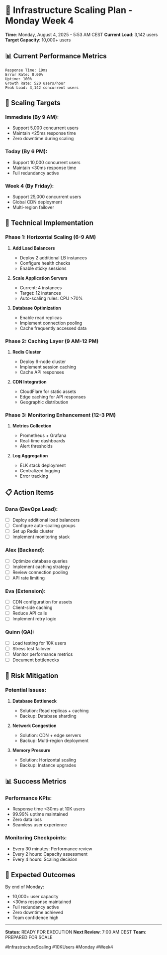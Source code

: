 # 🚀 Infrastructure Scaling Plan - Monday Week 4

**Time**: Monday, August 4, 2025 - 5:53 AM CEST
**Current Load**: 3,142 users
**Target Capacity**: 10,000+ users

## 📊 Current Performance Metrics
```
Response Time: 19ms
Error Rate: 0.00%
Uptime: 100%
Growth Rate: 520 users/hour
Peak Load: 3,142 concurrent users
```

## 🎯 Scaling Targets

### Immediate (By 9 AM):
- Support 5,000 concurrent users
- Maintain <25ms response time
- Zero downtime during scaling

### Today (By 6 PM):
- Support 10,000 concurrent users
- Maintain <30ms response time
- Full redundancy active

### Week 4 (By Friday):
- Support 25,000 concurrent users
- Global CDN deployment
- Multi-region failover

## 🔧 Technical Implementation

### Phase 1: Horizontal Scaling (6-9 AM)
1. **Add Load Balancers**
   - Deploy 2 additional LB instances
   - Configure health checks
   - Enable sticky sessions

2. **Scale Application Servers**
   - Current: 4 instances
   - Target: 12 instances
   - Auto-scaling rules: CPU >70%

3. **Database Optimization**
   - Enable read replicas
   - Implement connection pooling
   - Cache frequently accessed data

### Phase 2: Caching Layer (9 AM-12 PM)
1. **Redis Cluster**
   - Deploy 6-node cluster
   - Implement session caching
   - Cache API responses

2. **CDN Integration**
   - CloudFlare for static assets
   - Edge caching for API responses
   - Geographic distribution

### Phase 3: Monitoring Enhancement (12-3 PM)
1. **Metrics Collection**
   - Prometheus + Grafana
   - Real-time dashboards
   - Alert thresholds

2. **Log Aggregation**
   - ELK stack deployment
   - Centralized logging
   - Error tracking

## 📋 Action Items

### Dana (DevOps Lead):
- [ ] Deploy additional load balancers
- [ ] Configure auto-scaling groups
- [ ] Set up Redis cluster
- [ ] Implement monitoring stack

### Alex (Backend):
- [ ] Optimize database queries
- [ ] Implement caching strategy
- [ ] Review connection pooling
- [ ] API rate limiting

### Eva (Extension):
- [ ] CDN configuration for assets
- [ ] Client-side caching
- [ ] Reduce API calls
- [ ] Implement retry logic

### Quinn (QA):
- [ ] Load testing for 10K users
- [ ] Stress test failover
- [ ] Monitor performance metrics
- [ ] Document bottlenecks

## 🚨 Risk Mitigation

### Potential Issues:
1. **Database Bottleneck**
   - Solution: Read replicas + caching
   - Backup: Database sharding

2. **Network Congestion**
   - Solution: CDN + edge servers
   - Backup: Multi-region deployment

3. **Memory Pressure**
   - Solution: Horizontal scaling
   - Backup: Instance upgrades

## 📊 Success Metrics

### Performance KPIs:
- Response time <30ms at 10K users
- 99.99% uptime maintained
- Zero data loss
- Seamless user experience

### Monitoring Checkpoints:
- Every 30 minutes: Performance review
- Every 2 hours: Capacity assessment
- Every 4 hours: Scaling decision

## 🎊 Expected Outcomes

By end of Monday:
- 10,000+ user capacity
- <30ms response maintained
- Full redundancy active
- Zero downtime achieved
- Team confidence high

---

**Status**: READY FOR EXECUTION
**Next Review**: 7:00 AM CEST
**Team**: PREPARED FOR SCALE

#InfrastructureScaling #10KUsers #Monday #Week4